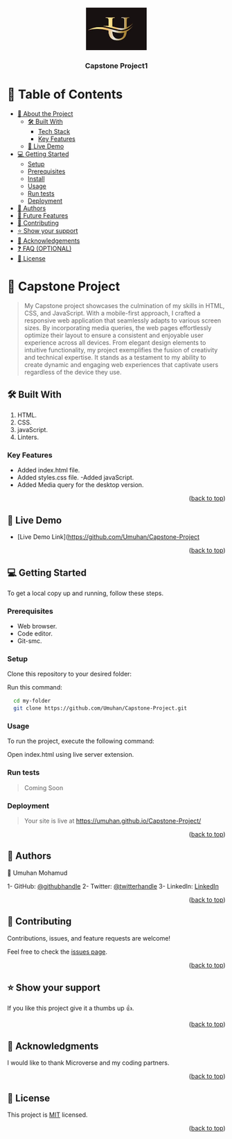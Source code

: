 <a name="readme-top"></a>

<div align="center">
  
  <img src="./images/Umu.jpg" alt="logo" width="140"  height="auto" />
  <br/>

  <h3><b>Capstone Project1</b></h3>

</div>

<!-- Table of contents -->

# 📗 Table of Contents

- [📖 About the Project](#about-project)
  - [🛠 Built With](#built-with)
    - [Tech Stack](#tech-stack)
    - [Key Features](#key-features)
  - [🚀 Live Demo](#live-demo)
- [💻 Getting Started](#getting-started)
  - [Setup](#setup)
  - [Prerequisites](#prerequisites)
  - [Install](#install)
  - [Usage](#usage)
  - [Run tests](#run-tests)
  - [Deployment](#deployment)
- [👥 Authors](#authors)
- [🔭 Future Features](#future-features)
- [🤝 Contributing](#contributing)
- [⭐️ Show your support](#support)
- [🙏 Acknowledgements](#acknowledgements)
- [❓ FAQ (OPTIONAL)](#faq)
- [📝 License](#license)

<!-- PROJECT DESCRIPTION -->

# 📖 Capstone Project <a name="about-project"></a>

> My Capstone project showcases the culmination of my skills in HTML, CSS, and JavaScript. With a mobile-first approach, I crafted a responsive web application that seamlessly adapts to various screen sizes. By incorporating media queries, the web pages effortlessly optimize their layout to ensure a consistent and enjoyable user experience across all devices. From elegant design elements to intuitive functionality, my project exemplifies the fusion of creativity and technical expertise. It stands as a testament to my ability to create dynamic and engaging web experiences that captivate users regardless of the device they use.

## 🛠 Built With <a name="built-with"></a>

1. HTML.
2. CSS.
3. javaScript.
4. Linters.

<!-- Features -->

### Key Features <a name="key-features"></a>

- Added index.html file.
- Added styles.css file.
  -Added javaScript.
- Added Media query for the desktop version.

<p align="right">(<a href="#readme-top">back to top</a>)</p>

<!-- LIVE DEMO -->

## 🚀 Live Demo <a name="live-demo"></a>

- [Live Demo Link](https://github.com/Umuhan/Capstone-Project

<p align="right">(<a href="#readme-top">back to top</a>)</p>

<!-- GETTING STARTED -->

## 💻 Getting Started <a name="getting-started"></a>

To get a local copy up and running, follow these steps.

### Prerequisites

- Web browser.
- Code editor.
- Git-smc.

### Setup

Clone this repository to your desired folder:

Run this command:

```sh
  cd my-folder
  git clone https://github.com/Umuhan/Capstone-Project.git
```

### Usage

To run the project, execute the following command:

Open index.html using live server extension.

### Run tests

> Coming Soon

### Deployment

> Your site is live at https://umuhan.github.io/Capstone-Project/

<p align="right">(<a href="#readme-top">back to top</a>)</p>

<!-- AUTHORS -->

## 👥 Authors <a name="authors"></a>

👤 Umuhan Mohamud

1- GitHub: [@githubhandle](https://github.com/Umuhan)
2- Twitter: [@twitterhandle](https://twitter.com/HannyUmuhan)
3- LinkedIn: [LinkedIn](https://www.linkedin.com/in/umuhan-mohamud/)

<p align="right">(<a href="#readme-top">back to top</a>)</p>

<!-- CONTRIBUTING -->

## 🤝 Contributing <a name="contributing"></a>

Contributions, issues, and feature requests are welcome!

Feel free to check the [issues page](../../issues/).

<p align="right">(<a href="#readme-top">back to top</a>)</p>

<!-- SUPPORT -->

## ⭐️ Show your support <a name="support"></a>

If you like this project give it a thumbs up 👍.

<p align="right">(<a href="#readme-top">back to top</a>)</p>

<!-- ACKNOWLEDGEMENTS -->

## 🙏 Acknowledgments <a name="acknowledgements"></a>

I would like to thank Microverse and my coding partners.

<p align="right">(<a href="#readme-top">back to top</a>)</p>

## 📝 License <a name="license"></a>

This project is [MIT](./LICENSE) licensed.

<p align="right">(<a href="#readme-top">back to top</a>)</p>
